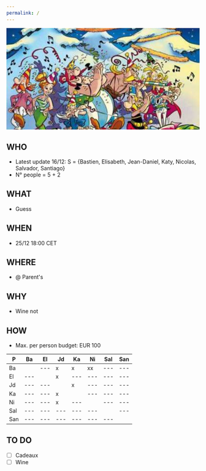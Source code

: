 ```yaml
---
permalink: /
---
```


![alt image](noel.jpg)<br>

## WHO

- Latest update 16/12: S = {Bastien, Elisabeth, Jean-Daniel, Katy, Nicolas, Salvador, Santiago}
- N° people = 5 + 2

## WHAT

- Guess

## WHEN

- 25/12 18:00 CET

## WHERE

- @ Parent's

## WHY

- Wine not

## HOW

- Max. per person budget: EUR 100

| P | Ba | El | Jd | Ka | Ni | Sal | San
| ---| ---| ---| ---| ---| ---| ---| ---
| Ba | | ---| x | x | xx | --- | ---
| El | ---| | x | ---| ---| ---| ---
| Jd | ---| ---| | x | ---| ---| ---
| Ka | ---| ---| x| | ---| ---| ---
| Ni | ---| ---| x | ---| | ---| ---
| Sal | ---| ---| ---| ---| ---| | ---
| San | ---| ---| ---| ---| ---| ---| 

## TO DO

- [ ] Cadeaux
- [ ] Wine
